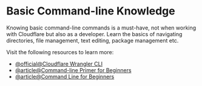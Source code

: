 # Basic Command-line Knowledge

Knowing basic command-line commands is a must-have, not when working with Cloudflare but also as a developer. Learn the basics of navigating directories, file management, text editing, package management etc.

Visit the following resources to learn more:

- [@official@Cloudflare Wrangler CLI](https://developers.cloudflare.com/workers/wrangler/)
- [@article@Command-line Primer for Beginners](https://lifehacker.com/a-command-line-primer-for-beginners-5633909)
- [@article@Command Line for Beginners](https://thelinuxcode.com/command-line-for-beginners-how-to-use-the-terminal-like-a-pro/)
